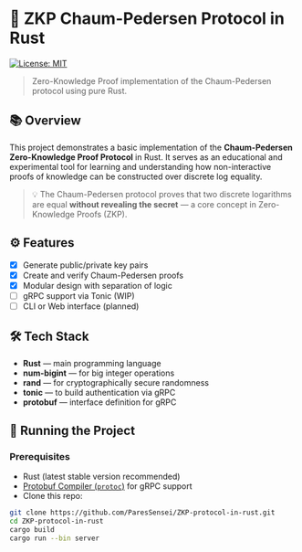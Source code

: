 # 🔐 ZKP Chaum-Pedersen Protocol in Rust

[![License: MIT](https://img.shields.io/badge/License-MIT-yellow.svg)](./LICENSE)

> Zero-Knowledge Proof implementation of the Chaum-Pedersen protocol using pure Rust.

## 📚 Overview

This project demonstrates a basic implementation of the **Chaum-Pedersen Zero-Knowledge Proof Protocol** in Rust. It serves as an educational and experimental tool for learning and understanding how non-interactive proofs of knowledge can be constructed over discrete log equality.

> 💡 The Chaum-Pedersen protocol proves that two discrete logarithms are equal **without revealing the secret** — a core concept in Zero-Knowledge Proofs (ZKP).

## ⚙️ Features

- [x] Generate public/private key pairs
- [x] Create and verify Chaum-Pedersen proofs
- [x] Modular design with separation of logic
- [ ] gRPC support via Tonic (WIP)
- [ ] CLI or Web interface (planned)

## 🛠️ Tech Stack

- **Rust** — main programming language
- **num-bigint** — for big integer operations
- **rand** — for cryptographically secure randomness
- **tonic** — to build authentication via gRPC
- **protobuf** — interface definition for gRPC

## 🚀 Running the Project

### Prerequisites

- Rust (latest stable version recommended)
- [Protobuf Compiler (`protoc`)](https://grpc.io/docs/protoc-installation/) for gRPC support
- Clone this repo:

```bash
git clone https://github.com/ParesSensei/ZKP-protocol-in-rust.git
cd ZKP-protocol-in-rust
cargo build
cargo run --bin server